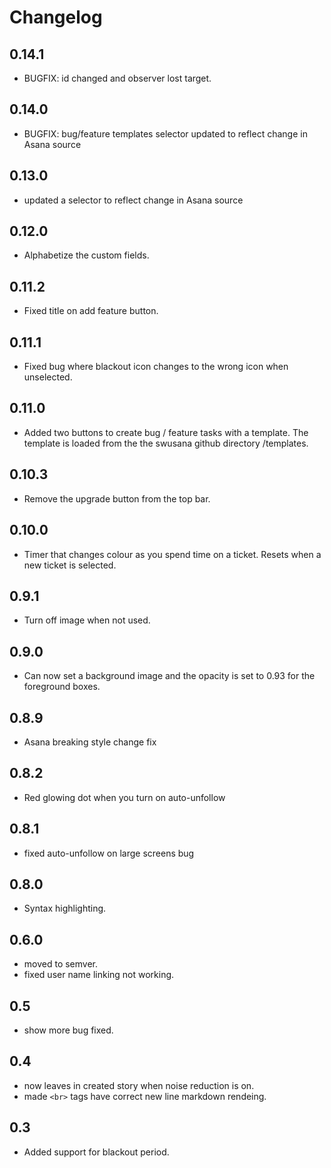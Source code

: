 # Changelog

0.14.1
-- 
- BUGFIX: id changed and observer lost target.

0.14.0
--
- BUGFIX: bug/feature templates selector updated to reflect change in Asana source

0.13.0
--
- updated a selector to reflect change in Asana source

0.12.0
--
- Alphabetize the custom fields.

0.11.2
--
- Fixed title on add feature button.

0.11.1
--
- Fixed bug where blackout icon changes to the wrong icon when unselected.

0.11.0
--
- Added two buttons to create bug / feature tasks with a template.  The template is loaded from the the swusana github directory /templates.

0.10.3
--
- Remove the upgrade button from the top bar.

0.10.0
--
- Timer that changes colour as you spend time on a ticket.  Resets when a new ticket is selected.

0.9.1
--
- Turn off image when not used.

0.9.0
--
- Can now set a background image and the opacity is set to 0.93 for the foreground boxes.

0.8.9
--
- Asana breaking style change fix 

0.8.2
-- 
- Red glowing dot when you turn on auto-unfollow

0.8.1
--
- fixed auto-unfollow on large screens bug

0.8.0
--
- Syntax highlighting.
 
0.6.0
--
- moved to semver.
- fixed user name linking not working.

0.5
--
- show more bug fixed.

0.4
--
- now leaves in created story when noise reduction is on.
- made `<br>` tags have correct new line markdown rendeing.

0.3
--
- Added support for blackout period.
